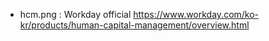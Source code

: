 - hcm.png : Workday official https://www.workday.com/ko-kr/products/human-capital-management/overview.html
